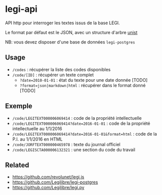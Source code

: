 # legi-api

API http pour interroger les textes issus de la base LEGI.

Le format par défaut est le JSON, avec un structure d'arbre [unist](https://github.com/syntax-tree/unist)

NB: vous devez disposer d'une base de données `legi-postgres`

## Usage

- `/codes` : récupérer la liste des codes disponibles
- `/code/[ID]` : récupérer un texte complet
  - `?date=2010-01-01` : état du texte pour une date donnée [TODO]
  - `?format=json|markdown|html` : récupérer dans le format donné [TODO]

## Exemple

- `/code/LEGITEXT000006069414` : code de la propriété intellectuelle
- `/code/LEGITEXT000006069414?date=2016-01-01` : code de la propriété intellectuelle au 1/1/2016
- `/code/LEGITEXT000006069414?date=2016-01-01&format=html` : code de la P.I. au 1/1/2016 en HTML
- `/code/JORFTEXT000000465978` : texte du journal officiel
- `/code/LEGISCTA000006132321` : une section du code du travail

## Related

- https://github.com/revolunet/legi.js
- https://github.com/Legilibre/legi-postgres
- https://github.com/Legilibre/legi.py
